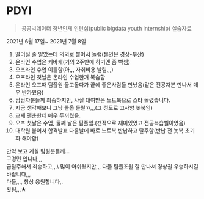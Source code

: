 # PDYI
> 공공빅데이터 청년인재 인턴십(public bigdata youth internship) 실습자료

2021년 6월 17일~ 2021년 7월 8일
1. 떨어질 줄 알았는데 의외로 붙어서 놀램(본인은 경상-부산)
2. 온라인 수업은 케바케(거의 2주만에 하기엔 좀 빡셈)
3. 오프라인 수업 이틀함(아,,, 자취비용 날림,,,)
4. 오프라인 첫날은 온라인 수업한거 복습함
5. 온라인 오프때 팀플원 돌고돌다가 끝에 좋은사람들 만났음(같은 전공자분 만나서 매우 반가웠음)
6. 담당자분들께 죄송하지만, 사실 대여받은 노트북으로 스타 돌렸습니다. 
7. 지금 생각해보니 그냥 콜옵 돌릴ㄲ,,,(그 정도로 고사양 놋북임)
8. 교재 괜춘한데 매우 두꺼웠음.
9. 오프 첫날은 수업, 둘째 날은 팀플임.(갠적으로 재미있었고 전공복습삘이었음)
10. 대학원 붙어서 합격발표 다음날에 바로 노트북 반납하고 탈주함(반납 전 놋북 초기화 해야함)

만약 보고 계실 팀원분들께...\
구경민 입니다,,,\
급탈주해서 죄송하고,,,\ 
많이 아쉬웠지만,,, 다들 팀플조원 잘 만나서 경상권 우승하시길 바랍니다,,,\
다들,,,, 항상 응원합니다,,\
홧팅,,,★
